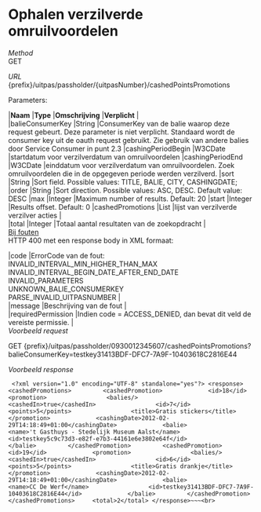 ---
---

# Ophalen verzilverde omruilvoordelen

_Method_  
 GET

_URL_  
 {prefix}/uitpas/passholder/{uitpasNumber}/cashedPointsPromotions

Parameters:

 |**Naam** |**Type** |**Omschrijving** |**Verplicht** |  
 |balieConsumerKey |String |ConsumerKey van de balie waarop deze request gebeurt. Deze parameter is niet verplicht. Standaard wordt de consumer key uit de oauth request gebruikt. Zie gebruik van andere balies door Service Consumer in punt 2.3 |cashingPeriodBegin |W3CDate |startdatum voor verzilverdatum van omruilvoordelen |cashingPeriodEnd |W3CDate |einddatum voor verzilverdatum van omruilvoordelen. Zoek omruilvoordelen die in de opgegeven periode werden verzilverd. |sort |String |Sort field. Possible values: TITLE, BALIE, CITY, CASHINGDATE; |order |String |Sort direction. Possible values: ASC, DESC. Default value: DESC |max |Integer |Maximum number of results. Default: 20 |start |Integer |Results offset. Default: 0 |cashedPromotions |List<CashedPointsPromotion> |lijst van verzilverde verzilver acties |  
 |total |Integer |Totaal aantal resultaten van de zoekopdracht |  
<u>Bij fouten</u>  
 HTTP 400 met een response body in XML formaat:

 |code |ErrorCode van de fout:  
 INVALID\_INTERVAL\_MIN\_HIGHER\_THAN\_MAX  
 INVALID\_INTERVAL\_BEGIN\_DATE\_AFTER\_END\_DATE  
 INVALID\_PARAMETERS  
 UNKNOWN\_BALIE\_CONSUMERKEY  
 PARSE\_INVALID\_UITPASNUMBER |  
 |message |Beschrijving van de fout |  
 |requiredPermission |Indien code = ACCESS\_DENIED, dan bevat dit veld de vereiste permissie. |  
_Voorbeeld request_

GET {prefix}/uitpas/passholder/0930012345607/cashedPointsPromotions?balieConsumerKey=testkey31413BDF-DFC7-7A9F-10403618C2816E44

_Voorbeeld response_

~~~
 <?xml version="1.0" encoding="UTF-8" standalone="yes"?> <response>     <cashedPromotions>         <cashedPromotion>             <id>18</id>             <promotion>                 <balies/>                 <cashedIn>true</cashedIn>                 <id>7</id>                 <points>5</points>                 <title>Gratis stickers</title>             </promotion>             <cashingDate>2012-02-29T14:18:49+01:00</cashingDate>             <balie>                 <name>'t Gasthuys - Stedelijk Museum Aalst</name>                 <id>testkey5c9c73d3-e82f-e7b3-44161e6e3802e64f</id>             </balie>         </cashedPromotion>         <cashedPromotion>             <id>19</id>             <promotion>                 <balies/>                 <cashedIn>true</cashedIn>                 <id>6</id>                 <points>5</points>                 <title>Gratis drankje</title>             </promotion>             <cashingDate>2012-02-29T14:18:49+01:00</cashingDate>             <balie>                 <name>CC De Werf</name>                 <id>testkey31413BDF-DFC7-7A9F-10403618C2816E44</id>             </balie>         </cashedPromotion>     </cashedPromotions>     <total>2</total> </response>~~~<br>